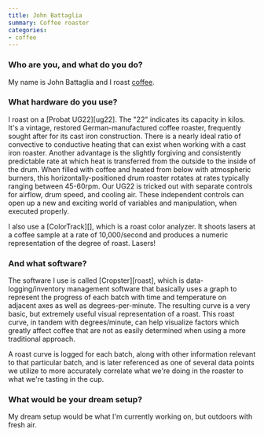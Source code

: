 ```yaml
---
title: John Battaglia
summary: Coffee roaster
categories:
- coffee
---
```


### Who are you, and what do you do?

My name is John Battaglia and I roast [coffee](http://www.ritualroasters.com/ "A coffee roaster in San Francisco.").

### What hardware do you use?

I roast on a [Probat UG22][ug22]. The "22" indicates its capacity in kilos. It's a vintage, restored German-manufactured coffee roaster, frequently sought after for its cast iron construction. There is a nearly ideal ratio of convective to conductive heating that can exist when working with a cast iron roaster. Another advantage is the slightly forgiving and consistently predictable rate at which heat is transferred from the outside to the inside of the drum. When filled with coffee and heated from below with atmospheric burners, this horizontally-positioned drum roaster rotates at rates typically ranging between 45-60rpm. Our UG22 is tricked out with separate controls for airflow, drum speed, and cooling air. These independent controls can open up a new and exciting world of variables and manipulation, when executed properly.

I also use a [ColorTrack][], which is a roast color analyzer. It shoots lasers at a coffee sample at a rate of 10,000/second and produces a numeric representation of the degree of roast. Lasers!

### And what software?

The software I use is called [Cropster][roast], which is data-logging/inventory management software that basically uses a graph to represent the progress of each batch with time and temperature on adjacent axes as well as degrees-per-minute. The resulting curve is a very basic, but extremely useful visual representation of a roast. This roast curve, in tandem with degrees/minute, can help visualize factors which greatly affect coffee that are not as easily determined when using a more traditional approach.

A roast curve is logged for each batch, along with other information relevant to that particular batch, and is later referenced as one of several data points we utilize to more accurately correlate what we're doing in the roaster to what we're tasting in the cup.

### What would be your dream setup?

My dream setup would be what I'm currently working on, but outdoors with fresh air.